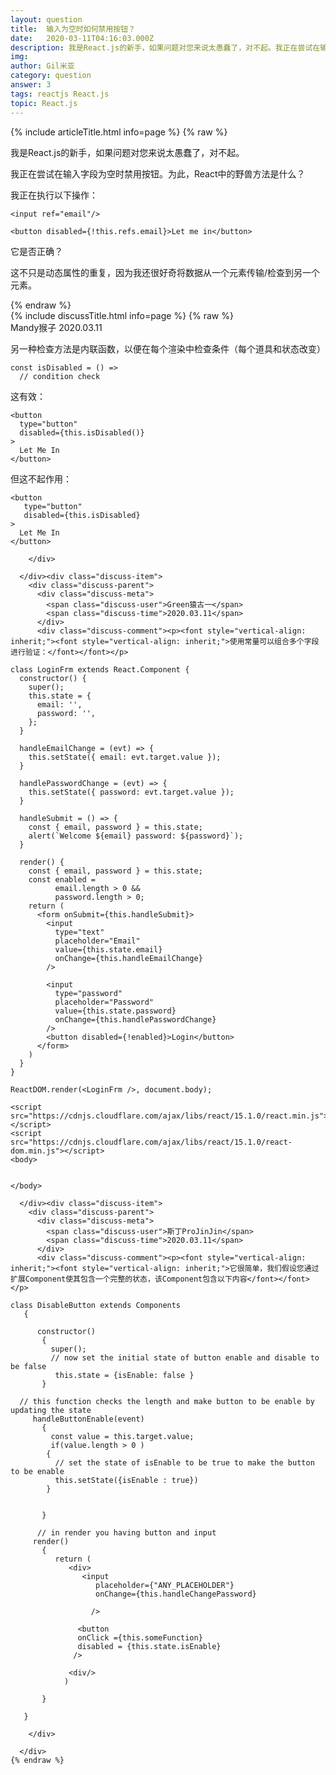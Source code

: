 ```yaml
---
layout: question
title:  输入为空时如何禁用按钮？
date:   2020-03-11T04:16:03.000Z
description: 我是React.js的新手，如果问题对您来说太愚蠢了，对不起。我正在尝试在输入字段为空时禁用按钮。为此，React中的野兽方法是什么？我正在执行以...
img: 
author: Gil米亚
category: question
answer: 3
tags: reactjs React.js
topic: React.js
---
```

<div class="article-root">
  <div class="article">
    {% include articleTitle.html info=page %}
    {% raw %}
    <div class="article-content"><p><font style="vertical-align: inherit;"><font style="vertical-align: inherit;">我是React.js的新手，如果问题对您来说太愚蠢了，对不起。</font></font></p>

<p><font style="vertical-align: inherit;"><font style="vertical-align: inherit;">我正在尝试在输入字段为空时禁用按钮。</font><font style="vertical-align: inherit;">为此，React中的野兽方法是什么？</font></font></p>

<p><font style="vertical-align: inherit;"><font style="vertical-align: inherit;">我正在执行以下操作：</font></font></p>

<pre class="lang-js prettyprint-override"><code>&lt;input ref="email"/&gt;<font></font>
<font></font>
&lt;button disabled={!this.refs.email}&gt;Let me in&lt;/button&gt;<font></font>
</code></pre>

<p><font style="vertical-align: inherit;"><font style="vertical-align: inherit;">它是否正确？</font></font></p>

<p><font style="vertical-align: inherit;"><font style="vertical-align: inherit;">这不只是动态属性的重复，因为我还很好奇将数据从一个元素传输/检查到另一个元素。</font></font></p></div>
    {% endraw %}
  </div>

  <div class="discuss-wrapper">
    {% include discussTitle.html info=page %}
    {% raw %}
    <div class="discuss-item">
        <div class="discuss-parent">
          <div class="discuss-meta">
            <span class="discuss-user">Mandy猴子</span>
            <span class="discuss-time">2020.03.11</span>
          </div>
          <div class="discuss-comment"><p><font style="vertical-align: inherit;"><font style="vertical-align: inherit;">另一种检查方法是内联函数，以便在每个渲染中检查条件（每个道具和状态改变） </font></font></p>

<pre><code>const isDisabled = () =&gt; <font></font>
  // condition check<font></font>
</code></pre>

<p><font style="vertical-align: inherit;"><font style="vertical-align: inherit;">这有效： </font></font></p>

<pre><code>&lt;button<font></font>
  type="button"<font></font>
  disabled={this.isDisabled()}<font></font>
&gt;<font></font>
  Let Me In<font></font>
&lt;/button&gt;<font></font>
</code></pre>

<p><font style="vertical-align: inherit;"><font style="vertical-align: inherit;">但这不起作用：</font></font></p>

<pre><code>&lt;button<font></font>
   type="button"<font></font>
   disabled={this.isDisabled}<font></font>
&gt;<font></font>
  Let Me In<font></font>
&lt;/button&gt;<font></font>
</code></pre></div>
        </div>
        
      </div><div class="discuss-item">
        <div class="discuss-parent">
          <div class="discuss-meta">
            <span class="discuss-user">Green猿古一</span>
            <span class="discuss-time">2020.03.11</span>
          </div>
          <div class="discuss-comment"><p><font style="vertical-align: inherit;"><font style="vertical-align: inherit;">使用常量可以组合多个字段进行验证：</font></font></p>

<p></p><div class="snippet" data-lang="js" data-hide="false" data-console="true" data-babel="true">
<div class="snippet-code">
<pre class="snippet-code-js lang-js prettyprint-override"><code>class LoginFrm extends React.Component {<font></font>
  constructor() {<font></font>
    super();<font></font>
    this.state = {<font></font>
      email: '',<font></font>
      password: '',<font></font>
    };<font></font>
  }<font></font>
  <font></font>
  handleEmailChange = (evt) =&gt; {<font></font>
    this.setState({ email: evt.target.value });<font></font>
  }<font></font>
  <font></font>
  handlePasswordChange = (evt) =&gt; {<font></font>
    this.setState({ password: evt.target.value });<font></font>
  }<font></font>
  <font></font>
  handleSubmit = () =&gt; {<font></font>
    const { email, password } = this.state;<font></font>
    alert(`Welcome ${email} password: ${password}`);<font></font>
  }<font></font>
  <font></font>
  render() {<font></font>
    const { email, password } = this.state;<font></font>
    const enabled =<font></font>
          email.length &gt; 0 &amp;&amp;<font></font>
          password.length &gt; 0;<font></font>
    return (<font></font>
      &lt;form onSubmit={this.handleSubmit}&gt;<font></font>
        &lt;input<font></font>
          type="text"<font></font>
          placeholder="Email"<font></font>
          value={this.state.email}<font></font>
          onChange={this.handleEmailChange}<font></font>
        /&gt;<font></font>
        <font></font>
        &lt;input<font></font>
          type="password"<font></font>
          placeholder="Password"<font></font>
          value={this.state.password}<font></font>
          onChange={this.handlePasswordChange}<font></font>
        /&gt;<font></font>
        &lt;button disabled={!enabled}&gt;Login&lt;/button&gt;<font></font>
      &lt;/form&gt;<font></font>
    )<font></font>
  }<font></font>
}<font></font>
<font></font>
ReactDOM.render(&lt;LoginFrm /&gt;, document.body);</code></pre>
<pre class="snippet-code-html lang-html prettyprint-override"><code>&lt;script src="https://cdnjs.cloudflare.com/ajax/libs/react/15.1.0/react.min.js"&gt;&lt;/script&gt;<font></font>
&lt;script src="https://cdnjs.cloudflare.com/ajax/libs/react/15.1.0/react-dom.min.js"&gt;&lt;/script&gt;<font></font>
&lt;body&gt;<font></font>
<font></font>
<font></font>
&lt;/body&gt;</code></pre>
</div>
</div>
<p></p></div>
        </div>
        
      </div><div class="discuss-item">
        <div class="discuss-parent">
          <div class="discuss-meta">
            <span class="discuss-user">斯丁ProJinJin</span>
            <span class="discuss-time">2020.03.11</span>
          </div>
          <div class="discuss-comment"><p><font style="vertical-align: inherit;"><font style="vertical-align: inherit;">它很简单，我们假设您通过扩展Component使其包含一个完整的状态，该Component包含以下内容</font></font></p>

<pre><code>class DisableButton extends Components <font></font>
   {<font></font>
<font></font>
      constructor()<font></font>
       {<font></font>
         super();<font></font>
         // now set the initial state of button enable and disable to be false<font></font>
          this.state = {isEnable: false }<font></font>
       }<font></font>
<font></font>
  // this function checks the length and make button to be enable by updating the state<font></font>
     handleButtonEnable(event)<font></font>
       {<font></font>
         const value = this.target.value;<font></font>
         if(value.length &gt; 0 )<font></font>
        {<font></font>
          // set the state of isEnable to be true to make the button to be enable<font></font>
          this.setState({isEnable : true})<font></font>
        }<font></font>
<font></font>
<font></font>
       }<font></font>
<font></font>
      // in render you having button and input <font></font>
     render() <font></font>
       {<font></font>
          return (<font></font>
             &lt;div&gt;<font></font>
                &lt;input<font></font>
                   placeholder={"ANY_PLACEHOLDER"}<font></font>
                   onChange={this.handleChangePassword}<font></font>
<font></font>
                  /&gt;<font></font>
<font></font>
               &lt;button <font></font>
               onClick ={this.someFunction}<font></font>
               disabled = {this.state.isEnable} <font></font>
              /&gt; <font></font>
<font></font>
             &lt;div/&gt;<font></font>
            )<font></font>
<font></font>
       }<font></font>
<font></font>
   }<font></font>
</code></pre></div>
        </div>
        
      </div>
    {% endraw %}
  </div>
<div>

